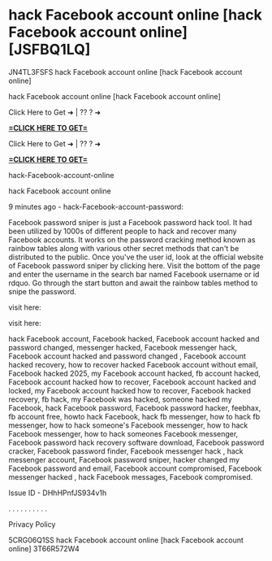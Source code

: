 # hack Facebook account online [hack Facebook account online] [JSFBQ1LQ]

JN4TL3FSFS hack Facebook account online [hack Facebook account online]

hack Facebook account online [hack Facebook account online]

Click Here to Get ➜ | ?? ? ➜ 

**[=CLICK HERE TO GET=](https://www.google.com/url?q=https%3A%2F%2Fappbitly.com%2FLLDUU)**

Click Here to Get ➜ | ?? ? ➜ 

**[=CLICK HERE TO GET=](https://www.google.com/url?q=https%3A%2F%2Fappbitly.com%2FLLDUU)**

hack-Facebook-account-online

hack Facebook account online

9 minutes ago - hack-Facebook-account-password:

Facebook password sniper is just a Facebook password hack tool. It had been utilized by 1000s of different people to hack and recover many Facebook accounts. It works on the password cracking method known as rainbow tables along with various other secret methods that can't be distributed to the public. Once you've the user id, look at the official website of Facebook password sniper by clicking here. Visit the bottom of the page and enter the username in the search bar named Facebook username or id rdquo. Go through the start button and await the rainbow tables method to snipe the password. 

visit here:

visit here:

hack Facebook account, Facebook hacked, Facebook account hacked and password changed, messenger hacked, Facebook messenger hack, Facebook account hacked and password changed , Facebook account hacked recovery, how to recover hacked Facebook account without email, Facebook hacked 2025, my Facebook account hacked, fb account hacked, Facebook account hacked how to recover, Facebook account hacked and locked, my Facebook account hacked how to recover, Facebook hacked recovery, fb hack, my Facebook was hacked, someone hacked my Facebook, hack Facebook password, Facebook password hacker, feebhax, fb account free, howto hack Facebook, hack fb messenger, how to hack fb messenger, how to hack someone's Facebook messenger, how to hack Facebook messenger, how to hack someones Facebook messenger, Facebook password hack recovery software download, Facebook password cracker, Facebook password finder, Facebook messenger hack , hack messenger account, Facebook password sniper, hacker changed my Facebook password and email, Facebook account compromised, Facebook messenger hacked , hack Facebook messages, Facebook compromised. 

Issue ID - DHhHPnfJS934v1h

. . . . . . . . . . 

Privacy Policy

 5CRG06Q1SS hack Facebook account online [hack Facebook account online] 3T66R572W4

